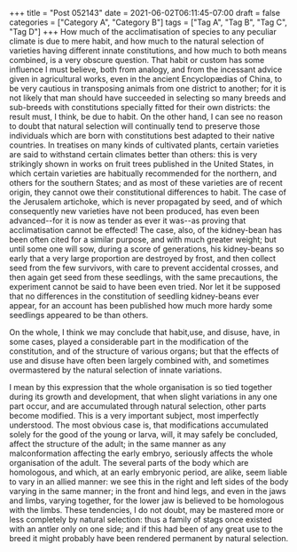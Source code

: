 +++
title = "Post 052143"
date = 2021-06-02T06:11:45-07:00
draft = false
categories = ["Category A", "Category B"]
tags = ["Tag A", "Tag B", "Tag C", "Tag D"]
+++
How much of the acclimatisation of species to any peculiar climate is due to mere habit, and how much to the natural selection of varieties having different innate constitutions, and how much to both means combined, is a very obscure question. That habit or custom has some influence I must believe, both from analogy, and from the incessant advice given in agricultural works, even in the ancient Encyclopædias of China, to be very cautious in transposing animals from one district to another; for it is not likely that man should have succeeded in selecting so many breeds and sub-breeds with constitutions specially fitted for their own districts: the result must, I think, be due to habit. On the other hand, I can see no reason to doubt that natural selection will continually tend to preserve those individuals which are born with constitutions best adapted to their native countries. In treatises on many kinds of cultivated plants, certain varieties are said to withstand certain climates better than others: this is very strikingly shown in works on fruit trees published in the United States, in which certain varieties are habitually recommended for the northern, and others for the southern States; and as most of these varieties are of recent origin, they cannot owe their constitutional differences to habit. The case of the Jerusalem artichoke, which is never propagated by seed, and of which consequently new varieties have not been produced, has even been advanced--for it is now as tender as ever it was--as proving that acclimatisation cannot be effected! The case, also, of the kidney-bean has been often cited for a similar purpose, and with much greater weight; but until some one will sow, during a score of generations, his kidney-beans so early that a very large proportion are destroyed by frost, and then collect seed from the few survivors, with care to prevent accidental crosses, and then again get seed from these seedlings, with the same precautions, the experiment cannot be said to have been even tried. Nor let it be supposed that no differences in the constitution of seedling kidney-beans ever appear, for an account has been published how much more hardy some seedlings appeared to be than others.

On the whole, I think we may conclude that habit,use, and disuse, have, in some cases, played a considerable part in the modification of the constitution, and of the structure of various organs; but that the effects of use and disuse have often been largely combined with, and sometimes overmastered by the natural selection of innate variations.

I mean by this expression that the whole organisation is so tied together during its growth and development, that when slight variations in any one part occur, and are accumulated through natural selection, other parts become modified. This is a very important subject, most imperfectly understood. The most obvious case is, that modifications accumulated solely for the good of the young or larva, will, it may safely be concluded, affect the structure of the adult; in the same manner as any malconformation affecting the early embryo, seriously affects the whole organisation of the adult. The several parts of the body which are homologous, and which, at an early embryonic period, are alike, seem liable to vary in an allied manner: we see this in the right and left sides of the body varying in the same manner; in the front and hind legs, and even in the jaws and limbs, varying together, for the lower jaw is believed to be homologous with the limbs. These tendencies, I do not doubt, may be mastered more or less completely by natural selection: thus a family of stags once existed with an antler only on one side; and if this had been of any great use to the breed it might probably have been rendered permanent by natural selection.
